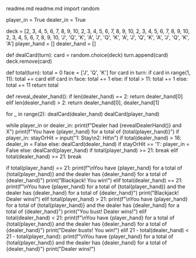 readme.md
readme.md
import random

player_in = True
dealer_in = True

deck = [2, 3, 4, 5, 6, 7, 8, 9, 10, 2, 3, 4, 5, 6, 7, 8, 9, 10, 2, 3, 4, 5, 6, 7, 8, 9, 10, 2, 3, 4, 5, 6, 7, 8, 9, 10, 'J', 'Q', 'K', 'A', 'J', 'Q', 'K', 'A', 'J', 'Q', 'K', 'A', 'J', 'Q', 'K', 'A']
player_hand = []
dealer_hand = []

def dealCard(turn):
	card = random.choice(deck)
	turn.append(card)
	deck.remove(card)

def total(turn):
	total = 0
	face = ['J', 'Q', 'K']
	for card in turn:
		if card in range(1, 11):
			total += card
		elif card in face:
			total += 1
		else:
			if total > 11:
				total += 1
			else:
				total += 11
	return total

def reveal_dealer_hand():
	if len(dealer_hand) == 2:
		return dealer_hand[0]
	elif len(dealer_hand) > 2:
		return dealer_hand[0], dealer_hand[1]

for _ in range(2):
	dealCard(dealer_hand)
	dealCard(player_hand)

while player_in or dealer_in:
	print(f"Dealer had {revealDealerHand()} and X")
	print(f"You have {player_hand} for a total of {total(player_hand)}")
	if player_in:
		stayOrHit = input("1: Stay\n2: Hit\n")
	if total(dealer_hand) > 16:
		dealer_in = False
	else:
		dealCard(dealer_hand)
	if stayOrHit == '1':
		player_in = False
	else:
		dealCard(player_hand)
	if total(player_hand) >= 21:
		break
	elif total(dealer_hand) >= 21:
		break

if total(player_hand) == 21:
	print(f"\nYou have {player_hand} for a total of {total(player_hand)} and the dealer has {dealer_hand} for a total of {dealer_hand}")
	print("Blackjack! You win!")
elif total(dealer_hand) == 21:
	print(f"\nYou have {player_hand} for a total of {total(player_hand)} and the dealer has {dealer_hand} for a total of {dealer_hand}")
	print("Blackjack! Dealer wins!")
elif total(player_hand) > 21:
	print(f"\nYou have {player_hand} for a total of {total(player_hand)} and the dealer has {dealer_hand} for a total of {dealer_hand}")
	print("You bust! Dealer wins!")
elif total(dealer_hand) < 21:
	print(f"\nYou have {player_hand} for a total of {total(player_hand)} and the dealer has {dealer_hand} for a total of {dealer_hand}")
	print("Dealer busts! You win!")
elif 21 - total(dealer_hand) < 21 - total(player_hand):
	print(f"\nYou have {player_hand} for a total of {total(player_hand)} and the dealer has {dealer_hand} for a total of {dealer_hand}")
	print("Dealer wins!")
